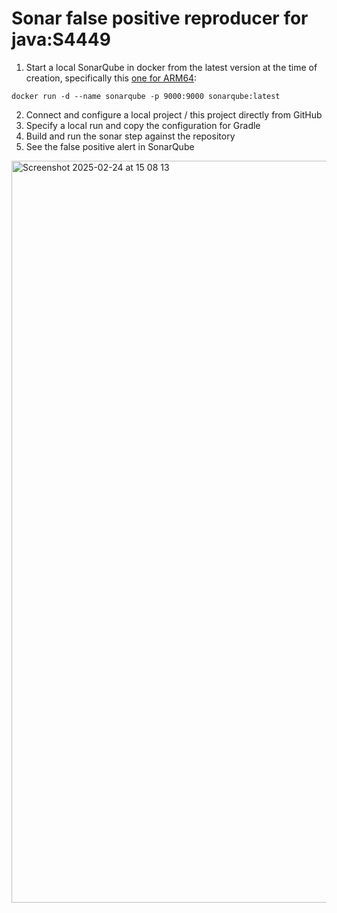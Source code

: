 # Sonar false positive reproducer for java:S4449

1. Start a local SonarQube in docker from the latest version at the time of creation, specifically this [one for ARM64](https://hub.docker.com/layers/library/sonarqube/latest/images/sha256-8cc3d4f2a50c426d9a6df5ca9be19fcf6d9577066f89f3a0b846094ad0cf2ced):

```
docker run -d --name sonarqube -p 9000:9000 sonarqube:latest
```

2. Connect and configure a local project / this project directly from GitHub
3. Specify a local run and copy the configuration for Gradle
4. Build and run the sonar step against the repository
5. See the false positive alert in SonarQube
<img width="1187" alt="Screenshot 2025-02-24 at 15 08 13" src="https://github.com/user-attachments/assets/41712fd9-c1b8-453b-a7c1-41efe9e8cc01" />
